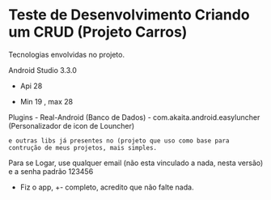 # Teste de Desenvolvimento Criando um CRUD (Projeto Carros)

﻿Tecnologias envolvidas no projeto.

Android Studio 3.3.0

- Api 28

- Min 19 , max 28

Plugins 
    - Real-Android (Banco de Dados)
	- com.akaita.android.easyluncher (Personalizador de icon de Louncher)
	
	e outras libs já presentes no (projeto que uso como base para contrução de meus projetos, mais simples.
	
	
	
Para se Logar, use qualquer email (não esta vinculado a nada, nesta versão) e a senha padrão 123456
	
- Fiz o app, +- completo, acredito que não falte nada.

